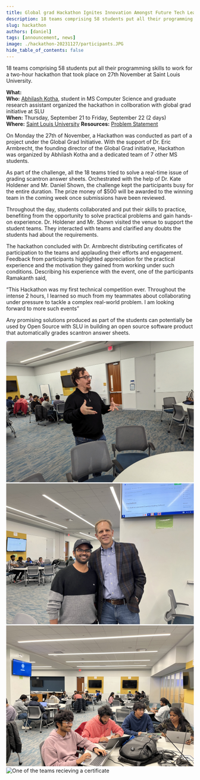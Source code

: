 ```yaml
---
title: Global grad Hackathon Ignites Innovation Amongst Future Tech Leaders
description: 18 teams comprising 58 students put all their programming skills to work for a two-hour hackathon that took place on 27th November at Saint Louis University.
slug: hackathon
authors: [daniel]
tags: [announcement, news]
image: ./hackathon-20231127/participants.JPG
hide_table_of_contents: false
---
```


18 teams comprising 58 students put all their programming skills to work for a two-hour hackathon that took place on 27th November at Saint Louis University.

<!--truncate-->

**What:** <br/>
**Who:** [Abhilash Kotha](https://www.linkedin.com/in/abhilashkotha/), student in MS Computer Science and graduate research assistant organized the hackathon in collboration with global grad initiative at SLU<br/>
**When:** Thursday, September 21 to Friday, September 22 (2 days)<br/>
**Where:** [Saint Louis University](https://www.slu.edu/admission/visit/index.php)
**Resources:** [Problem Statement](https://github.com/slu-hackathon-2023/Get-Started)

On Monday the 27th of November, a Hackathon was conducted as part of a project under the Global Grad Initiative. With the support of Dr. Eric Armbrecht, the founding director of the Global Grad initiative, Hackathon was organized by Abhilash Kotha and a dedicated team of 7 other MS students.

As part of the challenge, all the 18 teams tried to solve a real-time issue of grading scantron answer sheets. Orchestrated with the help of Dr. Kate Holdener and Mr. Daniel Shown, the challenge kept the participants busy for the entire duration. The prize money of $500 will be awarded to the winning team in the coming week once submissions have been reviewed.

Throughout the day, students collaborated and put their skills to practice, benefiting from the opportunity to solve practical problems and gain hands-on experience. Dr. Holdener and Mr. Shown visited the venue to support the student teams. They interacted with teams and clarified any doubts the students had about the requirements.

The hackathon concluded with Dr. Armbrecht distributing certificates of participation to the teams and applauding their efforts and engagement. Feedback from participants highlighted appreciation for the practical experience and the motivation they gained from working under such conditions. Describing his experience with the event, one of the participants Ramakanth said,

“This Hackathon was my first technical competition ever. Throughout the intense 2 hours, I learned so much from my teammates about collaborating under pressure to tackle a complex real-world problem. I am looking forward to more such events”

Any promising solutions produced as part of the students can potentially be used by Open Source with SLU in building an open source software product that automatically grades scantron answer sheets. 

![Mr. Daniel Shown explaining the requirements](./hackathon-20231127/daniel.jpg)
![Abhilash kotha with Dr. Eric armbrecht](./hackathon-20231127/eric_and_abhilash.JPG)
![Participants busy solving the problem](./hackathon-20231127/participants.JPG)
![One of the teams recieving a certificate](./hackathon-20231127/certificates.jpg)

